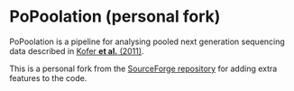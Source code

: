 # PoPoolation (personal fork)

PoPoolation is a pipeline for analysing pooled next generation sequencing data described in 
[Kofer __et al.__ (2011)](http://journals.plos.org/plosone/article?id=10.1371/journal.pone.0015925).

This is a personal fork from the [SourceForge repository](https://sourceforge.net/p/popoolation/code)
for adding extra features to the code.

